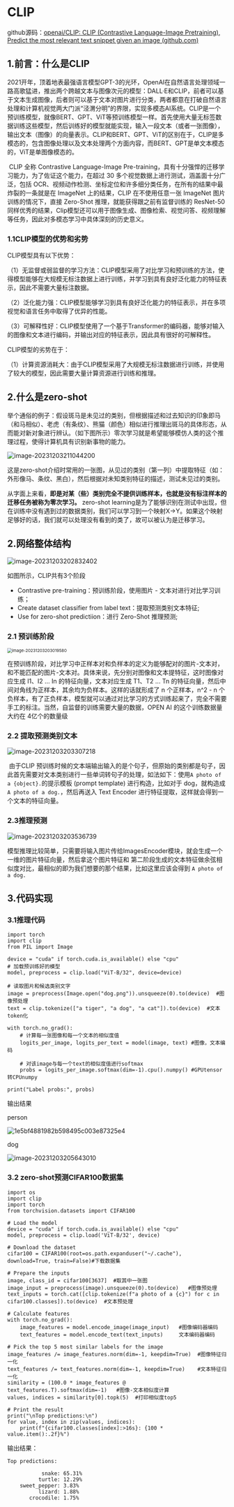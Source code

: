 # CLIP

github源码：[openai/CLIP: CLIP (Contrastive Language-Image Pretraining), Predict the most relevant text snippet given an image (github.com)](https://github.com/openai/CLIP)

## 1.前言：什么是CLIP

​	2021开年，顶着地表最强语言模型GPT-3的光环，OpenAI在自然语言处理领域一路高歌猛进，推出两个跨越文本与图像次元的模型：DALL·E和CLIP，前者可以基于文本生成图像，后者则可以基于文本对图片进行分类，两者都意在打破自然语言处理和计算机视觉两大门派“泾渭分明”的界限，实现多模态AI系统。CLIP是一个预训练模型，就像BERT、GPT、ViT等预训练模型一样。首先使用大量无标签数据训练这些模型，然后训练好的模型就能实现，输入一段文本（或者一张图像），输出文本（图像）的向量表示。CLIP和BERT、GPT、ViT的区别在于，CLIP是多模态的，包含图像处理以及文本处理两个方面内容，而BERT、GPT是单文本模态的，ViT是单图像模态的。

​	CLIP 全称 Contrastive Language-Image Pre-training，具有十分强悍的迁移学习能力，为了佐证这个能力，在超过 30 多个视觉数据上进行测试，涵盖面十分广泛，包括 OCR、视频动作检测、坐标定位和许多细分类任务，在所有的结果中最炸裂的一条就是在 ImageNet 上的结果，CLIP 在不使用任意一张 ImageNet 图片训练的情况下，直接 Zero-Shot 推理，就能获得跟之前有监督训练的 ResNet-50 同样优秀的结果，Clip模型还可以用于图像生成、图像检索、视觉问答、视频理解等任务，因此对多模态学习中具体深刻的历史意义。

### 1.1CLIP模型的优势和劣势

CLIP模型具有以下优势：

（1）无监督或弱监督的学习方法：CLIP模型采用了对比学习和预训练的方法，使得模型能够在大规模无标注数据上进行训练，并学习到具有良好泛化能力的特征表示，因此不需要大量标注数据。

（2）泛化能力强：CLIP模型能够学习到具有良好泛化能力的特征表示，并在多项视觉和语言任务中取得了优异的性能。

（3）可解释性好：CLIP模型使用了一个基于Transformer的编码器，能够对输入的图像和文本进行编码，并输出对应的特征表示，因此具有很好的可解释性。

CLIP模型的劣势在于：

（1）计算资源消耗大：由于CLIP模型采用了大规模无标注数据进行训练，并使用了较大的模型，因此需要大量计算资源进行训练和推理。

## 2.什么是zero-shot

​	举个通俗的例子：假设斑马是未见过的类别，但根据描述和过去知识的印象即马（和马相似）、老虎（有条纹）、熊猫（颜色）相似进行推理出斑马的具体形态，从而能对新对象进行辨认。（如下图所示）零次学习就是希望能够模仿人类的这个推理过程，使得计算机具有识别新事物的能力。

![image-20231203211044200](CLIP.assets/image-20231203211044200.png)

​	这是zero-shot介绍时常用的一张图，从见过的类别（第一列）中提取特征（如：外形像马、条纹、黑白），然后根据对未知类别特征的描述，测试未见过的类别。

​	从字面上来看，**即是对某（些）类别完全不提供训练样本，也就是没有标注样本的迁移任务被称为零次学习。** zero-shot learning是为了能够识别在测试中出现，但在训练中没有遇到过的数据类别，我们可以学习到一个映射X->Y。如果这个映射足够好的话，我们就可以处理没有看到的类了，故可以被认为是迁移学习。


## 2.网络整体结构

![image-20231203202832402](CLIP.assets/image-20231203202832402.png)

如图所示，CLIP共有3个阶段        

- Contrastive pre-training：预训练阶段，使用图片 - 文本对进行对比学习训练；
- Create dataset classifier from label text：提取预测类别文本特征;
- Use for zero-shot predictiion：进行 Zero-Shot 推理预测;

### 2.1 预训练阶段

<img src="CLIP.assets/image-20231203203019580.png" alt="image-20231203203019580" style="zoom: 67%;" />

​	在预训练阶段，对比学习中正样本对和负样本的定义为能够配对的图片-文本对，和不能匹配的图片-文本对。具体来说，先分别对图像和文本提特征，这时图像对应生成 I1、I2 ... In 的特征向量，文本对应生成 T1、T2 ... Tn 的特征向量，然后中间对角线为正样本，其余均为负样本。这样的话就形成了 n 个正样本，n^2 - n 个负样本，有了正负样本，模型就可以通过对比学习的方式训练起来了，完全不需要手工的标注。当然，自监督的训练需要大量的数据，OPEN AI 的这个训练数据量大约在 4亿个的数量级

### 2.2 提取预测类别文本

![image-20231203203307218](CLIP.assets/image-20231203203307218.png)

​	由于CLIP 预训练时候的文本端输出输入的是个句子，但原始的类别都是句子，因此首先需要对文本类别进行一些单词转句子的处理，如法如下：使用` A photo of a {object}. `的提示模板 (prompt template) 进行构造，比如对于 dog，就构造成 `A photo of a dog.`，然后再送入 Text Encoder 进行特征提取，这样就会得到一个文本的特征向量。

### 2.3推理预测

![image-20231203203536739](CLIP.assets/image-20231203203536739.png)

​	模型推理比较简单，只需要将输入图片传给ImagesEncoder模块，就会生成一个一维的图片特征向量，然后拿这个图片特征和 第二阶段生成的文本特征做余弦相似度对比，最相似的即为我们想要的那个结果，比如这里应该会得到 `A photo of a dog.` 

## 3.代码实现

### 3.1推理代码

```
import torch
import clip
from PIL import Image

device = "cuda" if torch.cuda.is_available() else "cpu"
# 加载预训练好的模型
model, preprocess = clip.load("ViT-B/32", device=device)

# 读取图片和候选类别文字
image = preprocess(Image.open("dog.png")).unsqueeze(0).to(device)  #图像预处理
text = clip.tokenize(["a tiger", "a dog", "a cat"]).to(device)  #文本token化

with torch.no_grad():
    # 计算每一张图像和每一个文本的相似度值
    logits_per_image, logits_per_text = model(image, text) #图像，文本编码

    # 对该image与每一个text的相似度值进行softmax
    probs = logits_per_image.softmax(dim=-1).cpu().numpy() #GPUtensor转CPUnumpy

print("Label probs:", probs)
```

输出结果

person

![1e5bf4881982b598495c003e87325e4](CLIP.assets/1e5bf4881982b598495c003e87325e4.png)

dog

![image-20231203205643010](CLIP.assets/image-20231203205643010.png)

### 3.2 zero-shot预测CIFAR100数据集

```
import os
import clip
import torch
from torchvision.datasets import CIFAR100
 
# Load the model
device = "cuda" if torch.cuda.is_available() else "cpu"
model, preprocess = clip.load('ViT-B/32', device)
 
# Download the dataset
cifar100 = CIFAR100(root=os.path.expanduser("~/.cache"), download=True, train=False)#下载数据集
 
# Prepare the inputs
image, class_id = cifar100[3637]  #取其中一张图
image_input = preprocess(image).unsqueeze(0).to(device)   #图像预处理
text_inputs = torch.cat([clip.tokenize(f"a photo of a {c}") for c in  cifar100.classes]).to(device)  #文本预处理
 
# Calculate features
with torch.no_grad():
    image_features = model.encode_image(image_input)   #图像编码器编码
    text_features = model.encode_text(text_inputs)     文本编码器编码
 
# Pick the top 5 most similar labels for the image
image_features /= image_features.norm(dim=-1, keepdim=True)  #图像特征归一化
text_features /= text_features.norm(dim=-1, keepdim=True)    #文本特征归一化
similarity = (100.0 * image_features @ text_features.T).softmax(dim=-1)   #图像-文本相似度计算
values, indices = similarity[0].topk(5)  #打印相似度top5
 
# Print the result
print("\nTop predictions:\n")
for value, index in zip(values, indices):
    print(f"{cifar100.classes[index]:>16s}: {100 * value.item():.2f}%")
```

输出结果：

```
Top predictions:
 
           snake: 65.31%
          turtle: 12.29%
    sweet_pepper: 3.83%
          lizard: 1.88%
       crocodile: 1.75%
```

